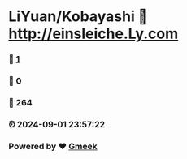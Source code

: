 # LiYuan/Kobayashi :link: http://einsleiche.Ly.com 
### :page_facing_up: [1](http://einsleiche.Ly.com/tag.html) 
### :speech_balloon: 0 
### :hibiscus: 264 
### :alarm_clock: 2024-09-01 23:57:22 
### Powered by :heart: [Gmeek](https://github.com/Meekdai/Gmeek)
